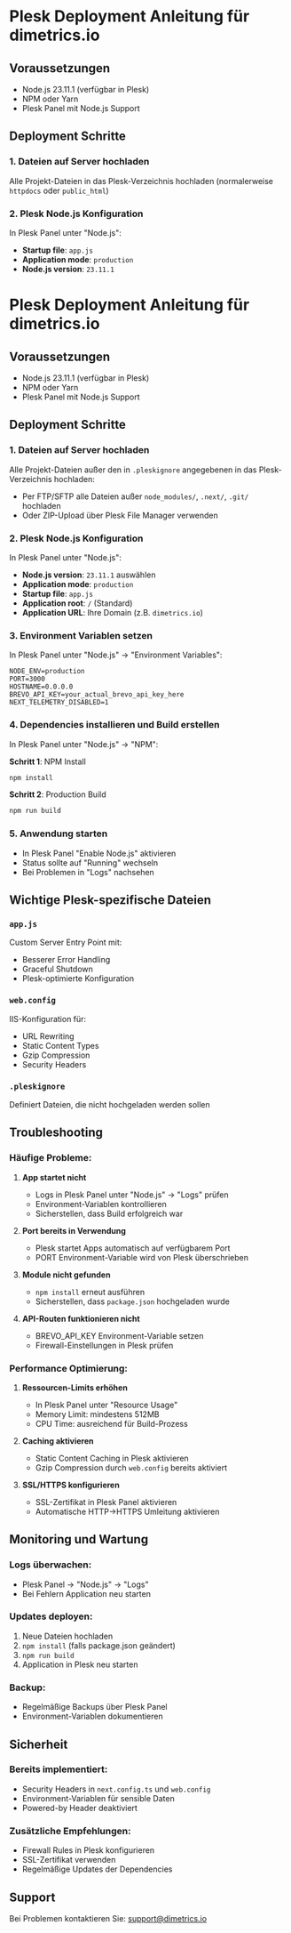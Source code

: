 # Plesk Deployment Anleitung für dimetrics.io

## Voraussetzungen
- Node.js 23.11.1 (verfügbar in Plesk)
- NPM oder Yarn
- Plesk Panel mit Node.js Support

## Deployment Schritte

### 1. Dateien auf Server hochladen
Alle Projekt-Dateien in das Plesk-Verzeichnis hochladen (normalerweise `httpdocs` oder `public_html`)

### 2. Plesk Node.js Konfiguration
In Plesk Panel unter "Node.js":
- **Startup file**: `app.js`
- **Application mode**: `production`
- **Node.js version**: `23.11.1`

# Plesk Deployment Anleitung für dimetrics.io

## Voraussetzungen
- Node.js 23.11.1 (verfügbar in Plesk)
- NPM oder Yarn
- Plesk Panel mit Node.js Support

## Deployment Schritte

### 1. Dateien auf Server hochladen
Alle Projekt-Dateien außer den in `.pleskignore` angegebenen in das Plesk-Verzeichnis hochladen:
- Per FTP/SFTP alle Dateien außer `node_modules/`, `.next/`, `.git/` hochladen
- Oder ZIP-Upload über Plesk File Manager verwenden

### 2. Plesk Node.js Konfiguration
In Plesk Panel unter "Node.js":
- **Node.js version**: `23.11.1` auswählen
- **Application mode**: `production`
- **Startup file**: `app.js`
- **Application root**: `/` (Standard)
- **Application URL**: Ihre Domain (z.B. `dimetrics.io`)

### 3. Environment Variablen setzen
In Plesk Panel unter "Node.js" → "Environment Variables":
```
NODE_ENV=production
PORT=3000
HOSTNAME=0.0.0.0
BREVO_API_KEY=your_actual_brevo_api_key_here
NEXT_TELEMETRY_DISABLED=1
```

### 4. Dependencies installieren und Build erstellen
In Plesk Panel unter "Node.js" → "NPM":

**Schritt 1**: NPM Install
```bash
npm install
```

**Schritt 2**: Production Build
```bash
npm run build
```

### 5. Anwendung starten
- In Plesk Panel "Enable Node.js" aktivieren
- Status sollte auf "Running" wechseln
- Bei Problemen in "Logs" nachsehen

## Wichtige Plesk-spezifische Dateien

### `app.js`
Custom Server Entry Point mit:
- Besserer Error Handling
- Graceful Shutdown
- Plesk-optimierte Konfiguration

### `web.config`
IIS-Konfiguration für:
- URL Rewriting
- Static Content Types
- Gzip Compression
- Security Headers

### `.pleskignore`
Definiert Dateien, die nicht hochgeladen werden sollen

## Troubleshooting

### Häufige Probleme:

1. **App startet nicht**
   - Logs in Plesk Panel unter "Node.js" → "Logs" prüfen
   - Environment-Variablen kontrollieren
   - Sicherstellen, dass Build erfolgreich war

2. **Port bereits in Verwendung**
   - Plesk startet Apps automatisch auf verfügbarem Port
   - PORT Environment-Variable wird von Plesk überschrieben

3. **Module nicht gefunden**
   - `npm install` erneut ausführen
   - Sicherstellen, dass `package.json` hochgeladen wurde

4. **API-Routen funktionieren nicht**
   - BREVO_API_KEY Environment-Variable setzen
   - Firewall-Einstellungen in Plesk prüfen

### Performance Optimierung:

1. **Ressourcen-Limits erhöhen**
   - In Plesk Panel unter "Resource Usage"
   - Memory Limit: mindestens 512MB
   - CPU Time: ausreichend für Build-Prozess

2. **Caching aktivieren**
   - Static Content Caching in Plesk aktivieren
   - Gzip Compression durch `web.config` bereits aktiviert

3. **SSL/HTTPS konfigurieren**
   - SSL-Zertifikat in Plesk Panel aktivieren
   - Automatische HTTP→HTTPS Umleitung aktivieren

## Monitoring und Wartung

### Logs überwachen:
- Plesk Panel → "Node.js" → "Logs"
- Bei Fehlern Application neu starten

### Updates deployen:
1. Neue Dateien hochladen
2. `npm install` (falls package.json geändert)
3. `npm run build`
4. Application in Plesk neu starten

### Backup:
- Regelmäßige Backups über Plesk Panel
- Environment-Variablen dokumentieren

## Sicherheit

### Bereits implementiert:
- Security Headers in `next.config.ts` und `web.config`
- Environment-Variablen für sensible Daten
- Powered-by Header deaktiviert

### Zusätzliche Empfehlungen:
- Firewall Rules in Plesk konfigurieren
- SSL-Zertifikat verwenden
- Regelmäßige Updates der Dependencies

## Support
Bei Problemen kontaktieren Sie: support@dimetrics.io